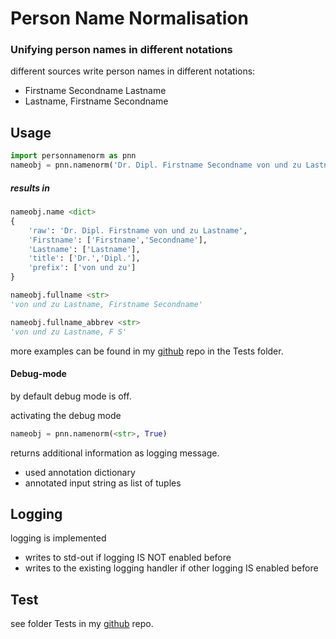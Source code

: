 # Person Name Normalisation
### Unifying person names in different notations
different sources write person names in different notations:

-  Firstname Secondname Lastname
-  Lastname, Firstname Secondname


## Usage
```python
import personnamenorm as pnn
nameobj = pnn.namenorm('Dr. Dipl. Firstname Secondname von und zu Lastname')
```

##### results in

```python
nameobj.name <dict>
{
    'raw': 'Dr. Dipl. Firstname von und zu Lastname',
    'Firstname': ['Firstname','Secondname'],
    'Lastname': ['Lastname'],
    'title': ['Dr.','Dipl.'],
    'prefix': ['von und zu']
}

nameobj.fullname <str>
'von und zu Lastname, Firstname Secondname'

nameobj.fullname_abbrev <str>
'von und zu Lastname, F S'
```
more examples can be found in my [github](https://github.com/klauslippert/person-name-normalisation) repo in the Tests folder.


#### Debug-mode
by default debug mode is off.

activating the debug mode 
```python
nameobj = pnn.namenorm(<str>, True)
```
returns additional information as logging message.
- used annotation dictionary
- annotated input string as list of tuples

## Logging
logging is implemented

- writes to std-out if logging IS NOT enabled before 
- writes to the existing logging handler if other logging IS enabled before

## Test
see folder Tests in my [github](https://github.com/klauslippert/person-name-normalisation) repo.

